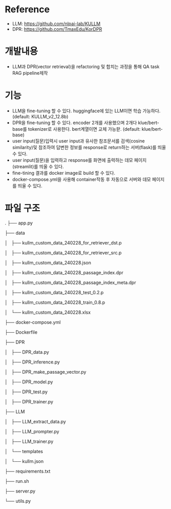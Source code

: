 # Reference

- LLM: https://github.com/nlpai-lab/KULLM
- DPR: https://github.com/TmaxEdu/KorDPR

# 개발내용

- LLM과 DPR(vector retrieval)을 refactoring 및 합치는 과정을 통해 QA task RAG pipeline제작

# 기능

- LLM을 fine-tuning 할 수 있다. huggingface에 있는 LLM이면 학습 가능하다.(default: KULLM_v2_12.8b)
- DPR을 fine-tuning 할 수 있다. encoder 2개를 사용했으며 2개다 klue/bert-base를 tokenizer로 사용한다. bert계열이면 교체 가능핟. (default: klue/bert-base)
- user input(질문)입력시 user input과 유사한 참조문서를 검색(cosine similarity)및 참조하여 답변한 정보를 response로 return하는 서버(flask)를 띄울 수 있다.
- user input(질문)을 입력하고 response를 화면에 출력하는 데모 페이지(streamlit)를 띄울 수 있다.
- fine-tining 결과를 docker image로 build 할 수 있다.
- docker-compose.yml을 사용해 container작동 후 자동으로 서버와 데모 페이지를 띄울 수 있다.

# 파일 구조
.
├── app.py

├── data

│   ├── kullm_custom_data_240228_for_retriever_dst.p

│   ├── kullm_custom_data_240228_for_retriever_src.p

│   ├── kullm_custom_data_240228.json

│   ├── kullm_custom_data_240228_passage_index.dpr

│   ├── kullm_custom_data_240228_passage_index_meta.dpr

│   ├── kullm_custom_data_240228_test_0.2.p

│   ├── kullm_custom_data_240228_train_0.8.p

│   └── kullm_custom_data_240228.xlsx

├── docker-compose.yml

├── Dockerfile

├── DPR

│   ├── DPR_data.py

│   ├── DPR_inference.py

│   ├── DPR_make_passage_vector.py

│   ├── DPR_model.py

│   ├── DPR_test.py

│   ├── DPR_trainer.py

├── LLM

│   ├── LLM_extract_data.py

│   ├── LLM_prompter.py

│   ├── LLM_trainer.py

│   └── templates

│       └── kullm.json

├── requirements.txt

├── run.sh

├── server.py

└── utils.py
